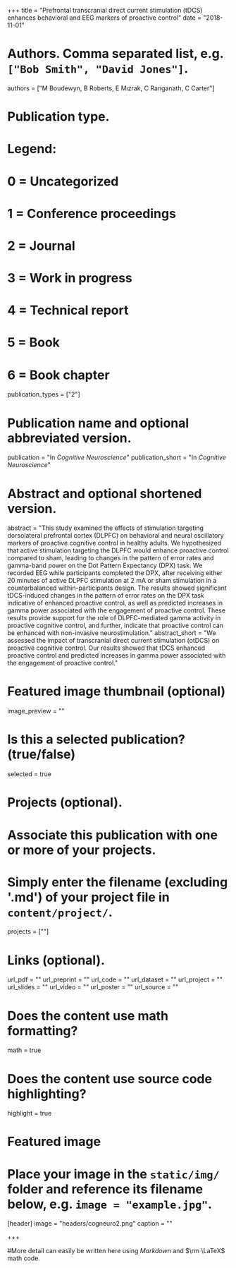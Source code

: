 +++
title = "Prefrontal transcranial direct current stimulation (tDCS) enhances behavioral and EEG markers of proactive control"
date = "2018-11-01"

# Authors. Comma separated list, e.g. `["Bob Smith", "David Jones"]`.
authors = ["M Boudewyn, B Roberts, E Mızrak, C Ranganath, C Carter"]

# Publication type.
# Legend:
# 0 = Uncategorized
# 1 = Conference proceedings
# 2 = Journal
# 3 = Work in progress
# 4 = Technical report
# 5 = Book
# 6 = Book chapter
publication_types = ["2"]

# Publication name and optional abbreviated version.
publication = "In *Cognitive Neuroscience*"
publication_short = "In *Cognitive Neuroscience*"

# Abstract and optional shortened version.
abstract = "This study examined the effects of stimulation targeting dorsolateral prefrontal cortex (DLPFC) on behavioral and neural oscillatory markers of proactive cognitive control in healthy adults. We hypothesized that active stimulation targeting the DLPFC would enhance proactive control compared to sham, leading to changes in the pattern of error rates and gamma-band power on the Dot Pattern Expectancy (DPX) task. We recorded EEG while participants completed the DPX, after receiving either 20 minutes of active DLPFC stimulation at 2 mA or sham stimulation in a counterbalanced within-participants design. The results showed significant tDCS-induced changes in the pattern of error rates on the DPX task indicative of enhanced proactive control, as well as predicted increases in gamma power associated with the engagement of proactive control. These results provide support for the role of DLPFC-mediated gamma activity in proactive cognitive control, and further, indicate that proactive control can be enhanced with non-invasive neurostimulation."
abstract_short = "We assessed the impact of transcranial direct current stimulation (otDCS) on proactive cognitive control. Our results showed that tDCS enhanced proactive control and predicted increases in gamma power associated with the engagement of proactive control."

# Featured image thumbnail (optional)
image_preview = ""

# Is this a selected publication? (true/false)
selected = true

# Projects (optional).
#   Associate this publication with one or more of your projects.
#   Simply enter the filename (excluding '.md') of your project file in `content/project/`.
projects = [""]

# Links (optional).
url_pdf = ""
url_preprint = ""
url_code = ""
url_dataset = ""
url_project = ""
url_slides = ""
url_video = ""
url_poster = ""
url_source = ""

# Does the content use math formatting?
math = true

# Does the content use source code highlighting?
highlight = true

# Featured image
# Place your image in the `static/img/` folder and reference its filename below, e.g. `image = "example.jpg"`.
[header]
image = "headers/cogneuro2.png"
caption = ""

+++

#More detail can easily be written here using *Markdown* and $\rm \LaTeX$ math code.
